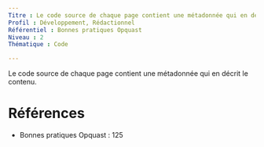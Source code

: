```yaml
---
Titre : Le code source de chaque page contient une métadonnée qui en décrit le contenu.
Profil : Développement, Rédactionnel
Référentiel : Bonnes pratiques Opquast
Niveau : 2
Thématique : Code

---
```

Le code source de chaque page contient une métadonnée qui en décrit le contenu.

# Références

*   Bonnes pratiques Opquast : 125